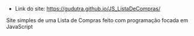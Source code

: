 * Link do site:
https://gudutra.github.io/JS_ListaDeCompras/

Site simples de uma Lista de Compras feito com programação focada em JavaScript
